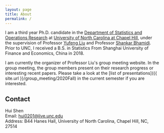 ```yaml
---
layout: page
title: About
permalink: /
---
```



I am a third year Ph.D. candidate in the [Department of Statistics and Operations Research](http://stat-or.unc.edu/) at [University of North Carolina at Chapel Hill](http://unc.edu/), under the supervision of Professor [Yufeng Liu](http://www.unc.edu/~yfliu/) and Professor [Shankar Bhamidi](edu). Prior to UNC, I received a B.S. in Statistics From Shanghai University of Finance and Economics, China in 2018. 

I am currently the organizer of Professor Liu's group meeting website. In the group meeting, the group members present on their research progress or interesting recent papers. Please take a look at the [list of presentations]({{ site.url }}/group_meeting/2020Fall) in the current semester if you are interested.

## Contact

Hui Shen <br />
Email: [hui0201@live.unc.edu]<br />
Address: B44 Hanes Hall, University of North Carolina, Chapel Hill, NC, 27514<br />

[hui0201@live.unc.edu]: mailto:hui0201@live.unc.edu
